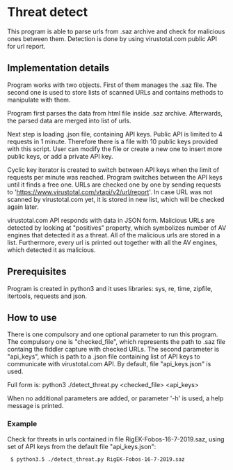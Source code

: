 # Threat detect

This program is able to parse urls from .saz archive and check for malicious ones between them. Detection is done by using virustotal.com public API for url report. 

## Implementation details

Program works with two objects. First of them manages the .saz file. The second one is used to store lists of scanned URLs and contains methods to manipulate with them.

Program first parses the data from html file inside .saz archive. Afterwards, the parsed data are merged into list of urls. 

Next step is loading .json file, containing API keys. Public API is limited to 4 requests in 1 minute. Therefore there is a file with 10 public keys provided with this script. User can modify the file or create a new one to insert more public keys, or add a private API key.

Cyclic key iterator is created to switch between API keys when the limit of requests per minute was reached. Program switches between the API keys until it finds a free one. URLs are checked one by one by sending requests to 'https://www.virustotal.com/vtapi/v2/url/report'. In case URL was not scanned by virustotal.com yet, it is stored in new list, which will be checked again later. 

virustotal.com API responds with data in JSON form. Malicious URLs are detected by looking at "positives" property, which symbolizes number of AV engines that detected it as a threat. All of the malicious urls are stored in a list. Furthermore, every url is printed out together with all the AV engines, which detected it as malicious.


## Prerequisites

Program is created in python3 and it uses libraries: sys, re, time, zipfile, itertools, requests and json.


## How to use

There is one compulsory and one optional parameter to run this program. The compulsory one is "checked_file", which represents the path to .saz file containg the fiddler capture with checked URLs. The second parameter is "api_keys", which is path to a .json file containing list of API keys to communicate with virustotal.com API. By default, file "api_keys.json" is used.

Full form is:
    python3 ./detect_threat.py <checked_file> <api_keys>

When no additional parameters are added, or parameter '-h' is used, a help message is printed.


### Example

Check for threats in urls contained in file RigEK-Fobos-16-7-2019.saz, using set of API keys from the default file "api_keys.json":

     $ python3.5 ./detect_threat.py RigEK-Fobos-16-7-2019.saz

